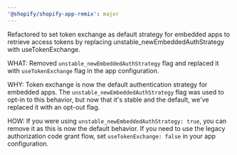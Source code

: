 ```yaml
---
'@shopify/shopify-app-remix': major
---
```


Refactored to set token exchange as default strategy for embedded apps to retrieve access tokens by replacing unstable_newEmbeddedAuthStrategy with useTokenExchange.

WHAT: Removed `unstable_newEmbeddedAuthStrategy` flag and replaced it with `useTokenExchange` flag in the app configuration.

WHY: Token exchange is now the default authentication strategy for embedded apps. The `unstable_newEmbeddedAuthStrategy` flag was used to opt-in to this behavior, but now that it's stable and the default, we've replaced it with an opt-out flag.

HOW: If you were using `unstable_newEmbeddedAuthStrategy: true`, you can remove it as this is now the default behavior. If you need to use the legacy authorization code grant flow, set `useTokenExchange: false` in your app configuration.
